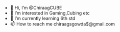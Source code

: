 - 👋 Hi, I’m @ChiraagCUBE
- 👀 I’m interested in Gaming,Cubing etc
- 🌱 I’m currently learning 6th std
- 📫 How to reach me chiraagsgowda$@gmail.com

<!---
ChiraagCUBE/ChiraagCUBE is a ✨ special ✨ repository because its `README.md` (this file) appears on your GitHub profile.
You can click the Preview link to take a look at your changes.
--->
